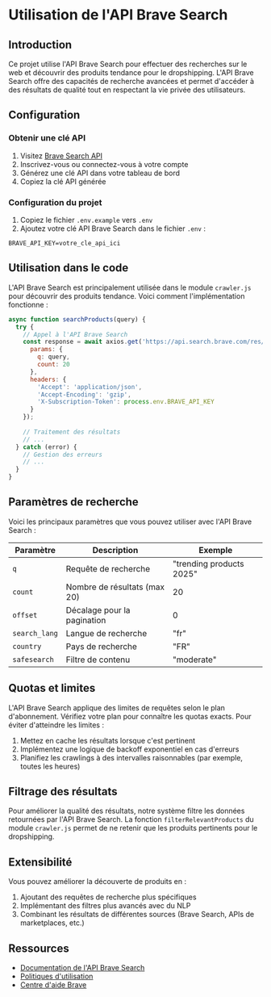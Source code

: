 # Utilisation de l'API Brave Search

## Introduction

Ce projet utilise l'API Brave Search pour effectuer des recherches sur le web et découvrir des produits tendance pour le dropshipping. L'API Brave Search offre des capacités de recherche avancées et permet d'accéder à des résultats de qualité tout en respectant la vie privée des utilisateurs.

## Configuration

### Obtenir une clé API

1. Visitez [Brave Search API](https://brave.com/search/api/)
2. Inscrivez-vous ou connectez-vous à votre compte
3. Générez une clé API dans votre tableau de bord
4. Copiez la clé API générée

### Configuration du projet

1. Copiez le fichier `.env.example` vers `.env`
2. Ajoutez votre clé API Brave Search dans le fichier `.env` :

```
BRAVE_API_KEY=votre_cle_api_ici
```

## Utilisation dans le code

L'API Brave Search est principalement utilisée dans le module `crawler.js` pour découvrir des produits tendance. Voici comment l'implémentation fonctionne :

```javascript
async function searchProducts(query) {
  try {
    // Appel à l'API Brave Search
    const response = await axios.get('https://api.search.brave.com/res/v1/web/search', {
      params: {
        q: query,
        count: 20
      },
      headers: {
        'Accept': 'application/json',
        'Accept-Encoding': 'gzip',
        'X-Subscription-Token': process.env.BRAVE_API_KEY
      }
    });
    
    // Traitement des résultats
    // ...
  } catch (error) {
    // Gestion des erreurs
    // ...
  }
}
```

## Paramètres de recherche

Voici les principaux paramètres que vous pouvez utiliser avec l'API Brave Search :

| Paramètre | Description | Exemple |
|------------|-------------|--------|
| `q` | Requête de recherche | "trending products 2025" |
| `count` | Nombre de résultats (max 20) | 20 |
| `offset` | Décalage pour la pagination | 0 |
| `search_lang` | Langue de recherche | "fr" |
| `country` | Pays de recherche | "FR" |
| `safesearch` | Filtre de contenu | "moderate" |

## Quotas et limites

L'API Brave Search applique des limites de requêtes selon le plan d'abonnement. Vérifiez votre plan pour connaître les quotas exacts. Pour éviter d'atteindre les limites :

1. Mettez en cache les résultats lorsque c'est pertinent
2. Implémentez une logique de backoff exponentiel en cas d'erreurs
3. Planifiez les crawlings à des intervalles raisonnables (par exemple, toutes les heures)

## Filtrage des résultats

Pour améliorer la qualité des résultats, notre système filtre les données retournées par l'API Brave Search. La fonction `filterRelevantProducts` du module `crawler.js` permet de ne retenir que les produits pertinents pour le dropshipping.

## Extensibilité

Vous pouvez améliorer la découverte de produits en :

1. Ajoutant des requêtes de recherche plus spécifiques
2. Implémentant des filtres plus avancés avec du NLP
3. Combinant les résultats de différentes sources (Brave Search, APIs de marketplaces, etc.)

## Ressources

- [Documentation de l'API Brave Search](https://brave.com/search/api/docs/)
- [Politiques d'utilisation](https://brave.com/search/api/terms/)
- [Centre d'aide Brave](https://support.brave.com/)